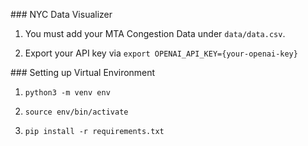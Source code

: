 ### NYC Data Visualizer

1. You must add your MTA Congestion Data under `data/data.csv`.

2. Export your API key via `export OPENAI_API_KEY={your-openai-key}`

### Setting up Virtual Environment

1. `python3 -m venv env`

2. `source env/bin/activate`

3. `pip install -r requirements.txt`
